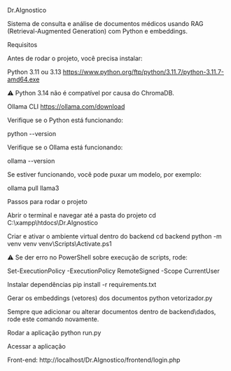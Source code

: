 Dr.AIgnostico

Sistema de consulta e análise de documentos médicos usando RAG (Retrieval-Augmented Generation) com Python e embeddings.

Requisitos

Antes de rodar o projeto, você precisa instalar:

Python 3.11 ou 3.13 https://www.python.org/ftp/python/3.11.7/python-3.11.7-amd64.exe

⚠️ Python 3.14 não é compatível por causa do ChromaDB.

Ollama CLI https://ollama.com/download

Verifique se o Python está funcionando:

python --version

Verifique se o Ollama está funcionando:

ollama --version

Se estiver funcionando, você pode puxar um modelo, por exemplo:

ollama pull llama3

Passos para rodar o projeto

Abrir o terminal e navegar até a pasta do projeto cd C:\xampp\htdocs\Dr.AIgnostico

Criar e ativar o ambiente virtual dentro do backend cd backend python -m venv venv venv\Scripts\Activate.ps1

⚠️ Se der erro no PowerShell sobre execução de scripts, rode:

Set-ExecutionPolicy -ExecutionPolicy RemoteSigned -Scope CurrentUser

Instalar dependências pip install -r requirements.txt

Gerar os embeddings (vetores) dos documentos python vetorizador.py

Sempre que adicionar ou alterar documentos dentro de backend\dados, rode este comando novamente.

Rodar a aplicação python run.py

Acessar a aplicação

Front-end: http://localhost/Dr.AIgnostico/frontend/login.php
